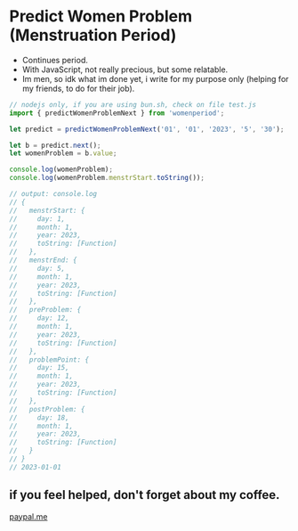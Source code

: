 # Predict Women Problem (Menstruation Period)

- Continues period.
- With JavaScript, not really precious, but some relatable.
- Im men, so idk what im done yet, i write for my purpose only (helping for my friends, to do for their job).


````javascript
// nodejs only, if you are using bun.sh, check on file test.js
import { predictWomenProblemNext } from 'womenperiod';

let predict = predictWomenProblemNext('01', '01', '2023', '5', '30');

let b = predict.next();
let womenProblem = b.value;

console.log(womenProblem);
console.log(womenProblem.menstrStart.toString());

// output: console.log
// {
//   menstrStart: {
//     day: 1,
//     month: 1,
//     year: 2023,
//     toString: [Function]
//   },
//   menstrEnd: {
//     day: 5,
//     month: 1,
//     year: 2023,
//     toString: [Function]
//   },
//   preProblem: {
//     day: 12,
//     month: 1,
//     year: 2023,
//     toString: [Function]
//   },
//   problemPoint: {
//     day: 15,
//     month: 1,
//     year: 2023,
//     toString: [Function]
//   },
//   postProblem: {
//     day: 18,
//     month: 1,
//     year: 2023,
//     toString: [Function]
//   }
// }
// 2023-01-01
````

## if you feel helped, don't forget about my coffee.

[paypal.me](https://paypal.me/dark2matter)
